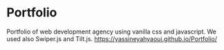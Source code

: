 # Portfolio
Portfolio of web development agency using vanilla css and javascript.
We used also Swiper.js and Tilt.js.
https://yassineyahyaoui.github.io/Portfolio/
